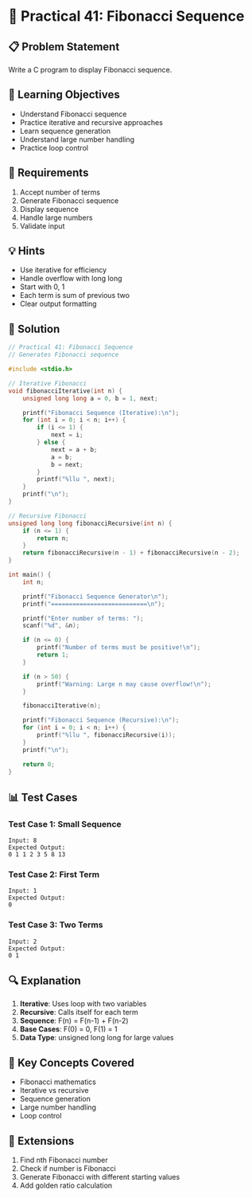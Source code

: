 # 🎯 Practical 41: Fibonacci Sequence

## 📋 Problem Statement

Write a C program to display Fibonacci sequence.

## 🎯 Learning Objectives

- Understand Fibonacci sequence
- Practice iterative and recursive approaches
- Learn sequence generation
- Understand large number handling
- Practice loop control

## 📝 Requirements

1. Accept number of terms
2. Generate Fibonacci sequence
3. Display sequence
4. Handle large numbers
5. Validate input

## 💡 Hints

- Use iterative for efficiency
- Handle overflow with long long
- Start with 0, 1
- Each term is sum of previous two
- Clear output formatting

## 🔧 Solution

```c
// Practical 41: Fibonacci Sequence
// Generates Fibonacci sequence

#include <stdio.h>

// Iterative Fibonacci
void fibonacciIterative(int n) {
    unsigned long long a = 0, b = 1, next;

    printf("Fibonacci Sequence (Iterative):\n");
    for (int i = 0; i < n; i++) {
        if (i <= 1) {
            next = i;
        } else {
            next = a + b;
            a = b;
            b = next;
        }
        printf("%llu ", next);
    }
    printf("\n");
}

// Recursive Fibonacci
unsigned long long fibonacciRecursive(int n) {
    if (n <= 1) {
        return n;
    }
    return fibonacciRecursive(n - 1) + fibonacciRecursive(n - 2);
}

int main() {
    int n;

    printf("Fibonacci Sequence Generator\n");
    printf("===========================\n");

    printf("Enter number of terms: ");
    scanf("%d", &n);

    if (n <= 0) {
        printf("Number of terms must be positive!\n");
        return 1;
    }

    if (n > 50) {
        printf("Warning: Large n may cause overflow!\n");
    }

    fibonacciIterative(n);

    printf("Fibonacci Sequence (Recursive):\n");
    for (int i = 0; i < n; i++) {
        printf("%llu ", fibonacciRecursive(i));
    }
    printf("\n");

    return 0;
}
```

## 📊 Test Cases

### Test Case 1: Small Sequence
```
Input: 8
Expected Output:
0 1 1 2 3 5 8 13
```

### Test Case 2: First Term
```
Input: 1
Expected Output:
0
```

### Test Case 3: Two Terms
```
Input: 2
Expected Output:
0 1
```

## 🔍 Explanation

1. **Iterative**: Uses loop with two variables
2. **Recursive**: Calls itself for each term
3. **Sequence**: F(n) = F(n-1) + F(n-2)
4. **Base Cases**: F(0) = 0, F(1) = 1
5. **Data Type**: unsigned long long for large values

## 🎯 Key Concepts Covered

- Fibonacci mathematics
- Iterative vs recursive
- Sequence generation
- Large number handling
- Loop control

## 🚀 Extensions

1. Find nth Fibonacci number
2. Check if number is Fibonacci
3. Generate Fibonacci with different starting values
4. Add golden ratio calculation